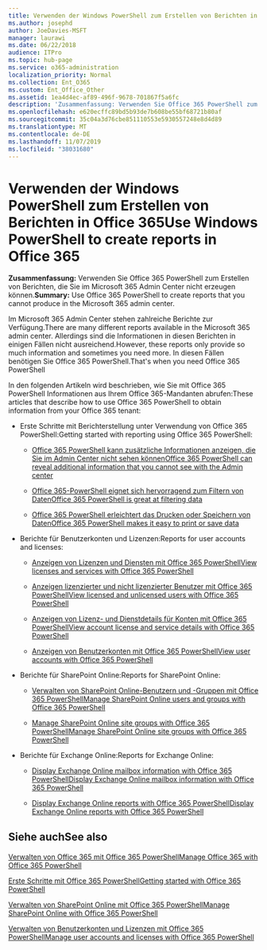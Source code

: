 ```yaml
---
title: Verwenden der Windows PowerShell zum Erstellen von Berichten in Office 365
ms.author: josephd
author: JoeDavies-MSFT
manager: laurawi
ms.date: 06/22/2018
audience: ITPro
ms.topic: hub-page
ms.service: o365-administration
localization_priority: Normal
ms.collection: Ent_O365
ms.custom: Ent_Office_Other
ms.assetid: 1ea4d4ec-af89-496f-9678-701867f5a6fc
description: 'Zusammenfassung: Verwenden Sie Office 365 PowerShell zum Erstellen von Berichten, die Sie im Microsoft 365 Admin Center nicht erzeugen können.'
ms.openlocfilehash: e620ecffc89bd5b93de7b608be55bf68721b80af
ms.sourcegitcommit: 35c04a3d76cbe851110553e5930557248e8d4d89
ms.translationtype: MT
ms.contentlocale: de-DE
ms.lasthandoff: 11/07/2019
ms.locfileid: "38031680"
---
```

# <a name="use-windows-powershell-to-create-reports-in-office-365"></a><span data-ttu-id="39b78-103">Verwenden der Windows PowerShell zum Erstellen von Berichten in Office 365</span><span class="sxs-lookup"><span data-stu-id="39b78-103">Use Windows PowerShell to create reports in Office 365</span></span>

 <span data-ttu-id="39b78-104">**Zusammenfassung:** Verwenden Sie Office 365 PowerShell zum Erstellen von Berichten, die Sie im Microsoft 365 Admin Center nicht erzeugen können.</span><span class="sxs-lookup"><span data-stu-id="39b78-104">**Summary:** Use Office 365 PowerShell to create reports that you cannot produce in the Microsoft 365 admin center.</span></span>
  
<span data-ttu-id="39b78-105">Im Microsoft 365 Admin Center stehen zahlreiche Berichte zur Verfügung.</span><span class="sxs-lookup"><span data-stu-id="39b78-105">There are many different reports available in the Microsoft 365 admin center.</span></span> <span data-ttu-id="39b78-106">Allerdings sind die Informationen in diesen Berichten in einigen Fällen nicht ausreichend.</span><span class="sxs-lookup"><span data-stu-id="39b78-106">However, these reports only provide so much information and sometimes you need more.</span></span> <span data-ttu-id="39b78-107">In diesen Fällen benötigen Sie Office 365 PowerShell.</span><span class="sxs-lookup"><span data-stu-id="39b78-107">That's when you need Office 365 PowerShell</span></span>
  
<span data-ttu-id="39b78-108">In den folgenden Artikeln wird beschrieben, wie Sie mit Office 365 PowerShell Informationen aus Ihrem Office 365-Mandanten abrufen:</span><span class="sxs-lookup"><span data-stu-id="39b78-108">These articles that describe how to use Office 365 PowerShell to obtain information from your Office 365 tenant:</span></span>
  
- <span data-ttu-id="39b78-109">Erste Schritte mit Berichterstellung unter Verwendung von Office 365 PowerShell:</span><span class="sxs-lookup"><span data-stu-id="39b78-109">Getting started with reporting using Office 365 PowerShell:</span></span>
    
  - [<span data-ttu-id="39b78-110">Office 365 PowerShell kann zusätzliche Informationen anzeigen, die Sie im Admin Center nicht sehen können</span><span class="sxs-lookup"><span data-stu-id="39b78-110">Office 365 PowerShell can reveal additional information that you cannot see with the Admin center</span></span>](https://technet.microsoft.com/library/dn568034.aspx#reveal)
    
  - [<span data-ttu-id="39b78-111">Office 365-PowerShell eignet sich hervorragend zum Filtern von Daten</span><span class="sxs-lookup"><span data-stu-id="39b78-111">Office 365 PowerShell is great at filtering data</span></span>](https://technet.microsoft.com/library/dn568034.aspx#filter)
    
  - [<span data-ttu-id="39b78-112">Office 365 PowerShell erleichtert das Drucken oder Speichern von Daten</span><span class="sxs-lookup"><span data-stu-id="39b78-112">Office 365 PowerShell makes it easy to print or save data</span></span>](https://technet.microsoft.com/library/dn568034.aspx#printsave)
    
- <span data-ttu-id="39b78-113">Berichte für Benutzerkonten und Lizenzen:</span><span class="sxs-lookup"><span data-stu-id="39b78-113">Reports for user accounts and licenses:</span></span>
    
  - [<span data-ttu-id="39b78-114">Anzeigen von Lizenzen und Diensten mit Office 365 PowerShell</span><span class="sxs-lookup"><span data-stu-id="39b78-114">View licenses and services with Office 365 PowerShell</span></span>](view-licenses-and-services-with-office-365-powershell.md)
    
  - [<span data-ttu-id="39b78-115">Anzeigen lizenzierter und nicht lizenzierter Benutzer mit Office 365 PowerShell</span><span class="sxs-lookup"><span data-stu-id="39b78-115">View licensed and unlicensed users with Office 365 PowerShell</span></span>](view-licensed-and-unlicensed-users-with-office-365-powershell.md)
    
  - [<span data-ttu-id="39b78-116">Anzeigen von Lizenz- und Dienstdetails für Konten mit Office 365 PowerShell</span><span class="sxs-lookup"><span data-stu-id="39b78-116">View account license and service details with Office 365 PowerShell</span></span>](view-account-license-and-service-details-with-office-365-powershell.md)
    
  - [<span data-ttu-id="39b78-117">Anzeigen von Benutzerkonten mit Office 365 PowerShell</span><span class="sxs-lookup"><span data-stu-id="39b78-117">View user accounts with Office 365 PowerShell</span></span>](view-user-accounts-with-office-365-powershell.md)
    
- <span data-ttu-id="39b78-118">Berichte für SharePoint Online:</span><span class="sxs-lookup"><span data-stu-id="39b78-118">Reports for SharePoint Online:</span></span>
    
  - [<span data-ttu-id="39b78-119">Verwalten von SharePoint Online-Benutzern und -Gruppen mit Office 365 PowerShell</span><span class="sxs-lookup"><span data-stu-id="39b78-119">Manage SharePoint Online users and groups with Office 365 PowerShell</span></span>](https://technet.microsoft.com/library/9680af2e-a965-4e62-92ee-da72105c7800.aspx)
    
  - [<span data-ttu-id="39b78-120">Manage SharePoint Online site groups with Office 365 PowerShell</span><span class="sxs-lookup"><span data-stu-id="39b78-120">Manage SharePoint Online site groups with Office 365 PowerShell</span></span>](https://technet.microsoft.com/library/122f4099-c78d-4cce-bab0-4343b04596ae.aspx)
    
- <span data-ttu-id="39b78-121">Berichte für Exchange Online:</span><span class="sxs-lookup"><span data-stu-id="39b78-121">Reports for Exchange Online:</span></span>
    
  - [<span data-ttu-id="39b78-122">Display Exchange Online mailbox information with Office 365 PowerShell</span><span class="sxs-lookup"><span data-stu-id="39b78-122">Display Exchange Online mailbox information with Office 365 PowerShell</span></span>](https://technet.microsoft.com/library/13843002-56ca-4b75-81c5-84386522b01b.aspx)
    
  - [<span data-ttu-id="39b78-123">Display Exchange Online reports with Office 365 PowerShell</span><span class="sxs-lookup"><span data-stu-id="39b78-123">Display Exchange Online reports with Office 365 PowerShell</span></span>](https://technet.microsoft.com/library/4873a063-9fc4-4ed9-826a-6e935fef61d4.aspx)
    
## <a name="see-also"></a><span data-ttu-id="39b78-124">Siehe auch</span><span class="sxs-lookup"><span data-stu-id="39b78-124">See also</span></span>

#### 

[<span data-ttu-id="39b78-125">Verwalten von Office 365 mit Office 365 PowerShell</span><span class="sxs-lookup"><span data-stu-id="39b78-125">Manage Office 365 with Office 365 PowerShell</span></span>](manage-office-365-with-office-365-powershell.md)
  
[<span data-ttu-id="39b78-126">Erste Schritte mit Office 365 PowerShell</span><span class="sxs-lookup"><span data-stu-id="39b78-126">Getting started with Office 365 PowerShell</span></span>](getting-started-with-office-365-powershell.md)
  
[<span data-ttu-id="39b78-127">Verwalten von SharePoint Online mit Office 365 PowerShell</span><span class="sxs-lookup"><span data-stu-id="39b78-127">Manage SharePoint Online with Office 365 PowerShell</span></span>](manage-sharepoint-online-with-office-365-powershell.md)
  
[<span data-ttu-id="39b78-128">Verwalten von Benutzerkonten und Lizenzen mit Office 365 PowerShell</span><span class="sxs-lookup"><span data-stu-id="39b78-128">Manage user accounts and licenses with Office 365 PowerShell</span></span>](manage-user-accounts-and-licenses-with-office-365-powershell.md)
  
